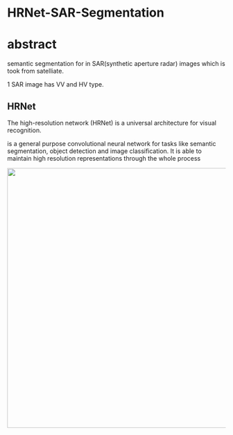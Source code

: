 # HRNet-SAR-Segmentation


# abstract

semantic segmentation for in SAR(synthetic aperture radar) images which is took from satelliate.

1 SAR image has VV and HV type.

## HRNet

The high-resolution network (HRNet) is a universal architecture for visual recognition.

is a general purpose convolutional neural network for tasks like semantic segmentation, object detection and image classification. It is able to maintain high resolution representations through the whole process

<img src="https://user-images.githubusercontent.com/48679574/132122548-8ab12e6a-9670-4e37-9d20-ed2f2e767d32.png" width="600px">



